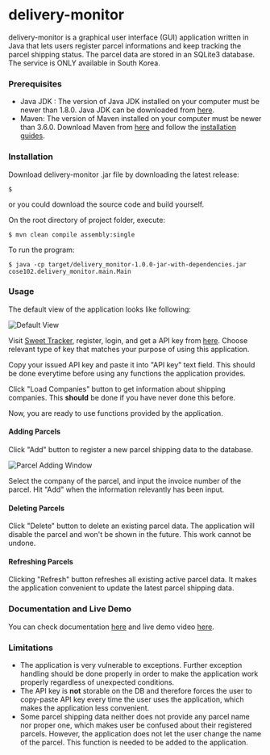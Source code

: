 # delivery-monitor

delivery-monitor is a graphical user interface (GUI) application written in Java that lets users register parcel informations and keep tracking the parcel shipping status. The parcel data are stored in an SQLite3 database. The service is ONLY available in South Korea.

### Prerequisites
- Java JDK : The version of Java JDK installed on your computer must be newer than 1.8.0. Java JDK can be downloaded from [here](https://www.oracle.com/technetwork/java/javase/downloads/jdk8-downloads-2133151.html).
- Maven: The version of Maven installed on your computer must be newer than 3.6.0. Download Maven from [here](https://maven.apache.org/download.cgi) and follow the [installation guides](https://maven.apache.org/install.html).

### Installation
Download delivery-monitor .jar file by downloading the latest release:
<pre><code>$ </code></pre>

or you could download the source code and build yourself.

On the root directory of project folder, execute: 

<pre><code>$ mvn clean compile assembly:single</code></pre>

To run the program:

<pre><code>$ java -cp target/delivery_monitor-1.0.0-jar-with-dependencies.jar cose102.delivery_monitor.main.Main</code></pre>

### Usage

The default view of the application looks like following:

![Default View](https://t1.daumcdn.net/cfile/tistory/99505E3C5C121CF42C)

Visit [Sweet Tracker](https://tracking.sweettracker.co.kr/), register, login, and get a API key from [here](https://tracking.sweettracker.co.kr/templates/app.html#/apikey/add). Choose relevant type of key that matches your purpose of using this application. 

Copy your issued API key and paste it into "API key" text field. This should be done everytime before using any functions the application provides.

Click "Load Companies" button to get information about shipping companies. This __should__ be done if you have never done this before. 

Now, you are ready to use functions provided by the application.

#### Adding Parcels

Click "Add" button to register a new parcel shipping data to the database. 

![Parcel Adding Window](https://t1.daumcdn.net/cfile/tistory/99DA363C5C121CF531)

Select the company of the parcel, and input the invoice number of the parcel. Hit "Add" when the information relevantly has been input.

#### Deleting Parcels

Click "Delete" button to delete an existing parcel data. The application will disable the parcel and won't be shown in the future. This work cannot be undone.

#### Refreshing Parcels

Clicking "Refresh" button refreshes all existing active parcel data. It makes the application convenient to update the latest parcel shipping data. 

### Documentation and Live Demo

You can check documentation [here]() and live demo video [here]().

### Limitations

- The application is very vulnerable to exceptions. Further exception handling should be done properly in order to make the application work properly regardless of unexpected conditions.
- The API key is __not__ storable on the DB and therefore forces the user to copy-paste API key every time the user uses the application, which makes the application less convenient.
- Some parcel shipping data neither does not provide any parcel name nor proper one, which makes user be confused about their registered parcels. However, the application does not let the user change the name of the parcel. This function is needed to be added to the application.
